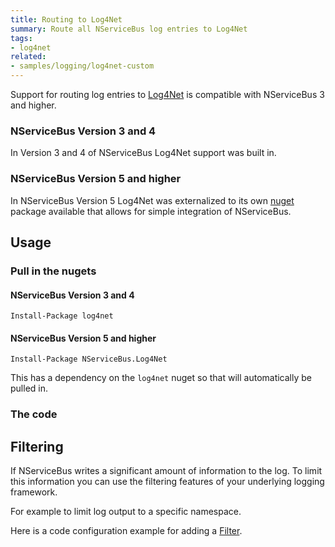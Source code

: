 ```yaml
---
title: Routing to Log4Net
summary: Route all NServiceBus log entries to Log4Net
tags: 
- log4net
related:
- samples/logging/log4net-custom
---
```


Support for routing log entries to [Log4Net](http://logging.apache.org/log4net/) is compatible with NServiceBus 3 and higher.


### NServiceBus Version 3 and 4 

In Version 3 and 4 of NServiceBus Log4Net support was built in.


### NServiceBus Version 5 and higher 

In NServiceBus Version 5 Log4Net was externalized to its own [nuget](https://www.nuget.org/packages/NServiceBus.Log4Net/) package available that allows for simple integration of NServiceBus.


## Usage


### Pull in the nugets


#### NServiceBus Version 3 and 4 

    Install-Package log4net


#### NServiceBus Version 5 and higher 

    Install-Package NServiceBus.Log4Net

This has a dependency on the `log4net` nuget so that will automatically be pulled in.

### The code 

<!-- import Log4netInCode -->


## Filtering 

If NServiceBus writes a significant amount of information to the log. To limit this information you can use the filtering features of your underlying logging framework. 

For example to limit log output to a specific namespace.

Here is a code configuration example for adding a [Filter](http://logging.apache.org/log4net/release/manual/configuration.html#filters).

<!-- import Log4netFiltering -->